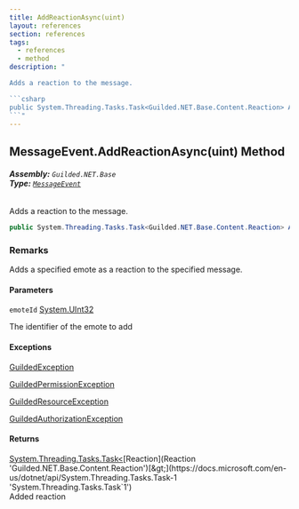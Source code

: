 ```yaml
---
title: AddReactionAsync(uint)
layout: references
section: references
tags:
  - references
  - method
description: "

Adds a reaction to the message.

```csharp
public System.Threading.Tasks.Task<Guilded.NET.Base.Content.Reaction> AddReactionAsync(uint emoteId);
```"
---
```


## MessageEvent.AddReactionAsync(uint) Method
###### **Assembly:** `Guilded.NET.Base`<br/>**Type:** [`MessageEvent`](MessageEvent 'Guilded.NET.Base.Events.MessageEvent')

Adds a reaction to the message.

```csharp
public System.Threading.Tasks.Task<Guilded.NET.Base.Content.Reaction> AddReactionAsync(uint emoteId);
```

### Remarks
  
Adds a specified emote as a reaction to the specified message.
#### Parameters

<a name='Guilded.NET.Base.Events.MessageEvent.AddReactionAsync(uint).emoteId'></a>

`emoteId` [System.UInt32](https://docs.microsoft.com/en-us/dotnet/api/System.UInt32 'System.UInt32')

The identifier of the emote to add

#### Exceptions

[GuildedException](GuildedException 'Guilded.NET.Base.GuildedException')

[GuildedPermissionException](GuildedPermissionException 'Guilded.NET.Base.GuildedPermissionException')

[GuildedResourceException](GuildedResourceException 'Guilded.NET.Base.GuildedResourceException')

[GuildedAuthorizationException](GuildedAuthorizationException 'Guilded.NET.Base.GuildedAuthorizationException')

#### Returns
[System.Threading.Tasks.Task&lt;](https://docs.microsoft.com/en-us/dotnet/api/System.Threading.Tasks.Task-1 'System.Threading.Tasks.Task`1')[Reaction](Reaction 'Guilded.NET.Base.Content.Reaction')[&gt;](https://docs.microsoft.com/en-us/dotnet/api/System.Threading.Tasks.Task-1 'System.Threading.Tasks.Task`1')  
Added reaction